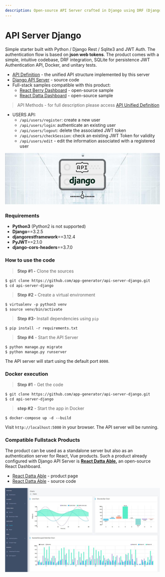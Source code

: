 ```yaml
---
description: Open-source API Server crafted in Django using DRF (Django REST Framework)
---
```


# API Server Django

Simple starter built with Python / Django Rest / Sqlite3 and JWT Auth. The authentication flow is based on **json web tokens**. The product comes with a simple, intuitive codebase, DRF integration, SQLite for persistence JWT Authentication API, Docker, and unitary tests.

* [API Definition](api-unified-definition.md) - the unified API structure implemented by this server
* [Django API Server](https://github.com/app-generator/api-server-django) - source code
* Full-stack samples compatible with this product:
  * [React Berry Dashboard](https://github.com/app-generator/react-berry-admin-template) - open-source sample
  * [React Datta Dashboard](https://github.com/app-generator/react-datta-able-dashboard) - open-source sample

> API Methods - for full description please access [API Unified Definition](api-unified-definition.md)

* USERS API:
  * `/api/users/register`: create a new user
  * `/api/users/login`: authenticate an existing user
  * `/api/users/logout`: delete the associated JWT token
  * `/api/users/checkSession`: check an existing JWT Token for validity
  * `/api/users/edit` - edit the information associated with a registered user 

![Django API Server - Open-source Product.](../.gitbook/assets/api-cover-django-xs.jpg)

### Requirements

* **Python3** \(Python2 is not supported\) 
* **Django**==3.2.5
* **djangorestframework**==3.12.4
* **PyJWT**==2.1.0
* **django-cors-headers**==3.7.0 



### How to use the code

> **Step \#1 -** Clone the sources

```text
$ git clone https://github.com/app-generator/api-server-django.git
$ cd api-server-django
```

> **Step \#2 -** Create a virtual environment

```text
$ virtualenv -p python3 venv
$ source venv/bin/activate
```

> **Step \#3-** Install dependencies using `pip`

```text
$ pip install -r requirements.txt
```

> **Step \#4** - Start the API Server

```text
$ python manage.py migrate
$ python manage.py runserver
```

The API server will start using the default port `8000`.



### **Docker execution**

> **Step \#1** - Get the code

```text
$ git clone https://github.com/app-generator/api-server-django.git
$ cd api-server-django
```

> **step \#2** - Start the app in Docker

```text
$ docker-compose up -d --build
```

Visit `http://localhost:5000` in your browser. The API server will be running.  


### Compatible Fullstack Products

The product can be used as a standalone server but also as an authentication server for React, Vue products. Such a product already configured with Django API Server is [**React Datta Able**](https://appseed.us/product/react-node-js-datta-able)**,** an open-source React Dashboard.

* [React Datta Able](https://appseed.us/product/react-node-js-datta-able) - product page
* [React Datta Able](https://github.com/app-generator/react-datta-able-dashboard) - source code

![React Datta Able - Open-Source Dashboard](../.gitbook/assets/react-datta-able-cover.jpg)

